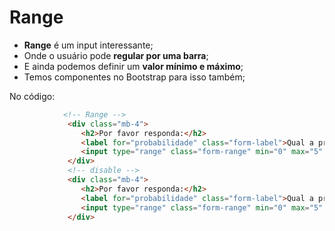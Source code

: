 # Range
- **Range** é um input interessante;
- Onde o usuário pode **regular por uma barra**;
- E ainda podemos definir um **valor mínimo e máximo**;
- Temos componentes no Bootstrap para isso também;

No código:
~~~html
            <!-- Range -->
             <div class="mb-4">
                <h2>Por favor responda:</h2>
                <label for="probabilidade" class="form-label">Qual a probabilidade de indicar este site para laguém?</label>
                <input type="range" class="form-range" min="0" max="5" id="probabilidade">
             </div>
             <!-- disable -->
             <div class="mb-4">
                <h2>Por favor responda:</h2>
                <label for="probabilidade" class="form-label">Qual a probabilidade de indicar este site para laguém?</label>
                <input type="range" class="form-range" min="0" max="5" id="probabilidade" disabled>
             </div>
~~~